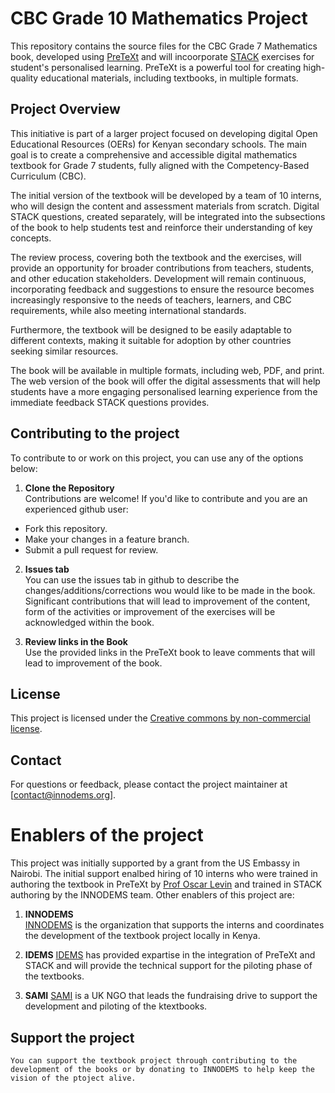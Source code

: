 # CBC Grade 10 Mathematics Project

This repository contains the source files for the CBC Grade 7 Mathematics book, developed using [PreTeXt](https://pretextbook.org) and will incoorporate [STACK](https://stack-assessment.org/) exercises for student's personalised learning. PreTeXt is a powerful tool for creating high-quality educational materials, including textbooks, in multiple formats.

## Project Overview

This initiative is part of a larger project focused on developing digital Open Educational Resources (OERs) for Kenyan secondary schools. The main goal is to create a comprehensive and accessible digital mathematics textbook for Grade 7 students, fully aligned with the Competency-Based Curriculum (CBC).

The initial version of the textbook will be developed by a team of 10 interns, who will design the content and assessment materials from scratch. Digital STACK questions, created separately, will be integrated into the subsections of the book to help students test and reinforce their understanding of key concepts.

The review process, covering both the textbook and the exercises, will provide an opportunity for broader contributions from teachers, students, and other education stakeholders. Development will remain continuous, incorporating feedback and suggestions to ensure the resource becomes increasingly responsive to the needs of teachers, learners, and CBC requirements, while also meeting international standards.

Furthermore, the textbook will be designed to be easily adaptable to different contexts, making it suitable for adoption by other countries seeking similar resources. 

The book will be available in multiple formats, including web, PDF, and print. The web version of the book will offer the digital assessments that will help students have a more engaging personalised learning experience from the immediate feedback STACK questions provides.

## Contributing to the project

To contribute to or work on this project, you can use any of the options  below:

1. **Clone the Repository**  
    Contributions are welcome! If you'd like to contribute and you are an experienced github user:
- Fork this repository.
- Make your changes in a feature branch.
- Submit a pull request for review.

2. **Issues tab**  
    You can use the issues tab in github to describe the changes/additions/corrections wou would like to be made in the book. Significant contributions that will lead to improvement of the content, form of the activities or improvement of the exercises will be acknowledged within the book.

3. **Review links in the Book**  
    Use the provided links in the PreTeXt book to leave comments that will lead to improvement of the book.

## License

This project is licensed under the [Creative commons by non-commercial license](https://creativecommons.org/licenses/by-nc-sa/4.0/).

## Contact

For questions or feedback, please contact the project maintainer at [contact@innodems.org].


# Enablers of the project

This project was initially supported by a grant from the US Embassy in Nairobi. The initial support enalbed hiring of 10 interns who were trained in authoring the textbook in PreTeXt by [Prof Oscar Levin](https://math.oscarlevin.com/) and trained in STACK authoring by the INNODEMS team. Other enablers of this project are:
1. **INNODEMS**  
   [INNODEMS](https://innodems.org/) is the organization that supports the interns and coordinates the development of the textbook project locally in Kenya. 

2. **IDEMS** 
 [IDEMS](https://www.idems.international/) has provided expartise in the integration of PreTeXt and STACK and will provide the technical support for the piloting phase of the textbooks.

3. **SAMI**
    [SAMI](https://samicharity.co.uk/home) is a UK NGO that leads the fundraising drive to support the development and piloting of the ktextbooks.  

## Support the project
    You can support the textbook project through contributing to the development of the books or by donating to INNODEMS to help keep the vision of the ptoject alive.
